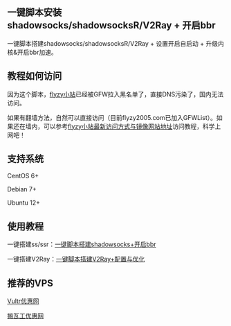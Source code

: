 一键脚本安装shadowsocks/shadowsocksR/V2Ray + 开启bbr
---

一键脚本搭建shadowsocks/shadowsocksR/V2Ray + 设置开启自启动 + 升级内核&开启bbr加速。

## 教程如何访问
因为这个脚本，[flyzy小站](https://www.flyzy2005.com)已经被GFW拉入黑名单了，直接DNS污染了，国内无法访问。

如果有翻墙方法，自然可以直接访问（目前flyzy2005.com已加入GFWList）。如果还在墙内，可以参考[flyzy小站最新访问方式与镜像网站地址](https://flyzyblog.com/way-to-flyzy2005/)访问教程，科学上网吧！

## 支持系统
CentOS 6+

Debian 7+

Ubuntu 12+

## 使用教程
一键搭建ss/ssr：[一键脚本搭建shadowsocks+开启bbr](https://www.flyzy2005.com/fan-qiang/shadowsocks/install-shadowsocks-in-one-command/)

一键搭建V2Ray：[一键脚本搭建V2Ray+配置与优化](https://www.flyzy2005.com/v2ray/how-to-build-v2ray/)

## 推荐的VPS
[Vultr优惠网](https://www.vultryhw.com/)

[搬瓦工优惠网](https://www.bwgyhw.com/)
